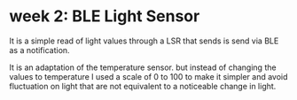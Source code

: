 # week 2: BLE Light Sensor

It is a simple read of light values through a LSR that sends is send via BLE as a notification.

It is an adaptation of the temperature sensor. but instead of changing the values to temperature I used a scale of 0 to 100 to make it simpler and avoid fluctuation on light that are not equivalent to a noticeable change in light. 